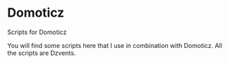 # Domoticz
Scripts for Domoticz

You will find some scripts here that I use in combination with Domoticz. All the scripts are Dzvents.
